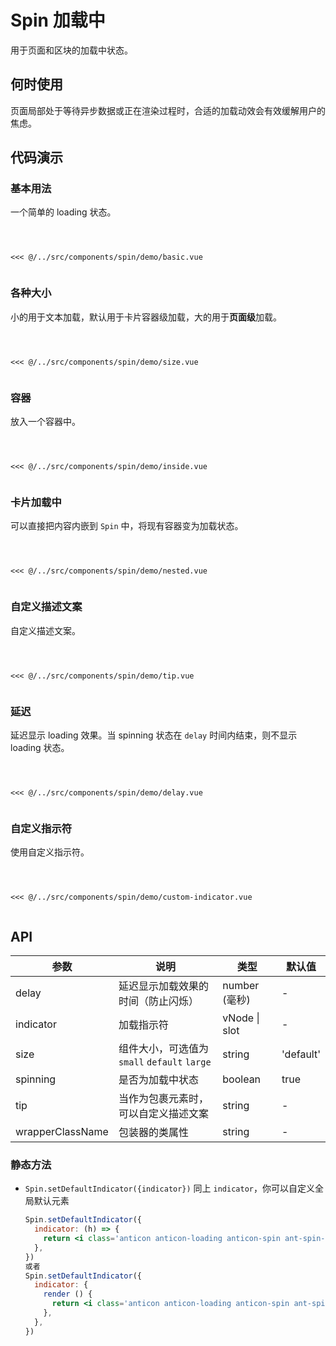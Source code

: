 # Spin 加载中
用于页面和区块的加载中状态。

## 何时使用
页面局部处于等待异步数据或正在渲染过程时，合适的加载动效会有效缓解用户的焦虑。

## 代码演示

### 基本用法
一个简单的 loading 状态。

<Code>
<Basic></Basic>
<Wrapper slot="code">
<<< @/../src/components/spin/demo/basic.vue
</Wrapper>
</Code>

### 各种大小
小的用于文本加载，默认用于卡片容器级加载，大的用于**页面级**加载。

<Code>
<Size></Size>
<Wrapper slot="code">
<<< @/../src/components/spin/demo/size.vue
</Wrapper>
</Code>

### 容器
放入一个容器中。

<Code>
<Inside></Inside>
<Wrapper slot="code">
<<< @/../src/components/spin/demo/inside.vue
</Wrapper>
</Code>

### 卡片加载中
可以直接把内容内嵌到 `Spin` 中，将现有容器变为加载状态。

<Code>
<Nested></Nested>
<Wrapper slot="code">
<<< @/../src/components/spin/demo/nested.vue
</Wrapper>
</Code>

### 自定义描述文案
自定义描述文案。

<Code>
<Tip></Tip>
<Wrapper slot="code">
<<< @/../src/components/spin/demo/tip.vue
</Wrapper>
</Code>

### 延迟
延迟显示 loading 效果。当 spinning 状态在 `delay` 时间内结束，则不显示 loading 状态。

<Code>
<Delay></Delay>
<Wrapper slot="code">
<<< @/../src/components/spin/demo/delay.vue
</Wrapper>
</Code>

### 自定义指示符
使用自定义指示符。

<Code>
<Custom></Custom>
<Wrapper slot="code">
<<< @/../src/components/spin/demo/custom-indicator.vue
</Wrapper>
</Code>

## API

| 参数 | 说明 | 类型 | 默认值 |
| --- | --- | --- | --- |
| delay | 延迟显示加载效果的时间（防止闪烁） | number (毫秒) | - |
| indicator | 加载指示符 | vNode \| slot | - |
| size | 组件大小，可选值为 `small` `default` `large` | string | 'default' |
| spinning | 是否为加载中状态 | boolean | true |
| tip | 当作为包裹元素时，可以自定义描述文案 | string | - |
| wrapperClassName | 包装器的类属性 | string | - |

### 静态方法

- `Spin.setDefaultIndicator({indicator})`
  同上 `indicator`，你可以自定义全局默认元素

  ```jsx
  Spin.setDefaultIndicator({
    indicator: (h) => {
      return <i class='anticon anticon-loading anticon-spin ant-spin-dot'></i>
    },
  })
  或者
  Spin.setDefaultIndicator({
    indicator: {
      render () {
        return <i class='anticon anticon-loading anticon-spin ant-spin-dot'></i>
      },
    },
  })
  ```
  
<script>
import Basic from '~comps/spin/demo/basic';
import Size from '~comps/spin/demo/size';
import Inside from '~comps/spin/demo/inside';
import Nested from '~comps/spin/demo/nested';
import Tip from '~comps/spin/demo/tip';
import Delay from '~comps/spin/demo/delay';
import Custom from '~comps/spin/demo/custom-indicator';

export default {
    components: {
        Basic,
        Size,
        Inside,
        Nested,
        Tip,
        Delay,
        Custom,
    }
}
</script>
